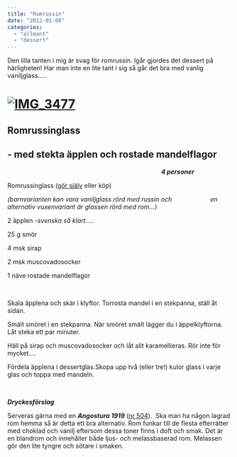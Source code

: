 ```yaml
---
title: "Romrussin"
date: "2012-01-08"
categories: 
  - "allmant"
  - "dessert"
---
```


Den lilla tanten i mig är svag för romrussin. Igår gjordes det dessert på härligheten! Har man inte en lite tant i sig så går det bra med vanlig vaniljglass.....

# **[![](images/IMG_3477-1024x682.jpg "IMG_3477")](http://import.local/wp-content/uploads/2012/01/IMG_3477.jpg)**

## **Romrussinglass**

## **\- med stekta äpplen och rostade mandelflagor**

                                                                                        _**4 personer**_

Romrussinglass ([gör själv](http://http://www.recept.nu/1.309180/per_morberg/efterratter_godis/agg_mejeri/romrussinglass "romrussinglass") eller köp)

_(barnvarianten kan vara vaniljglass rörd med russin och                      en alternativ vuxenvariant är glassen rörd med rom...)_

2 äpplen _\-svenska så klart....._

25 g smör

4 msk sirap

2 msk muscovadosocker

1 näve rostade mandelflagor

 

Skala äpplena och skär i klyftor. Torrosta mandel i en stekpanna, ställ åt sidan.

Smält smöret i en stekpanna. När smöret smält lägger du i äppelklyftorna. Låt steka ett par minuter.

Häll på sirap och muscovadosocker och låt allt karamellieras. Rör inte för mycket....

Fördela äpplena i dessertglas.Skopa upp två (eller tre!) kulor glass i varje glas och toppa med mandeln.

 

_**Dryckesförslag**_

Serveras gärna med en _**Angostura 1919**_ ([nr 504](http://www.systembolaget.se/Sok-dryck/Dryck/?varuNr=504 "Angostura 1919")).  Ska man ha någon lagrad rom hemma så är detta ett bra alternativ. Rom funkar till de flesta efterrätter med choklad och vanilj eftersom dessa toner finns i doft och smak. Det är en blandrom och innehåller både ljus- och melassbaserad rom. Melassen gör den lite tyngre och sötare i smaken.
